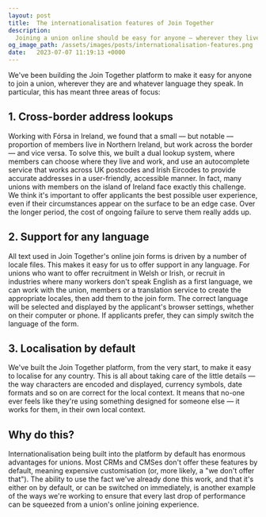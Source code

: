 ```yaml
---
layout: post
title:  The internationalisation features of Join Together
description:
  Joining a union online should be easy for anyone — wherever they live, whatever language they speak. Here's how we do it.
og_image_path: /assets/images/posts/internationalisation-features.png
date:   2023-07-07 11:19:13 +0000
---
```


We've been building the Join Together platform to make it easy for anyone to join a union, wherever they are and
whatever language they speak. In particular, this has meant three areas of focus:

## 1. Cross-border address lookups

Working with Fórsa in Ireland, we found that a small — but notable — proportion of members live in Northern Ireland, but
work across the border — and vice versa. To solve this, we built a dual lookup system, where members can choose where
they live and work, and use an autocomplete service that works across UK postcodes and Irish Eircodes to provide
accurate addresses in a user-friendly, accessible manner. In fact, many unions with members on the island of Ireland
face exactly this challenge. We think it's important to offer applicants the best possible user experience, even if
their circumstances appear on the surface to be an edge case. Over the longer period, the cost of ongoing failure to
serve them really adds up.

## 2. Support for any language

All text used in Join Together's online join forms is driven by a number of locale files. This makes it easy for
us to offer support in any language. For unions who want to offer recruitment in Welsh or Irish, or recruit in
industries where many workers don't speak English as a first language, we can work with the union, members or a
translation service to create the appropriate locales, then add them to the join form. The correct language will be
selected and displayed by the applicant's browser settings, whether on their computer or phone. If applicants prefer,
they can simply switch the language of the form.

## 3. Localisation by default

We've built the Join Together platform, from the very start, to make it easy to localise for any country. This is all
about taking care of the little details — the way characters are encoded and displayed, currency symbols, date formats
and so on are correct for the local context. It means that no-one ever feels like they're using something designed for
someone else — it works for them, in their own local context.

## Why do this?

Internationalisation being built into the platform by default has enormous advantages for unions. Most CRMs and CMSes
don't offer these features by default, meaning expensive customisation (or, more likely, a "we don't offer that"). The
ability to use the fact we've already done this work, and that it's either on by default, or can be switched on
immediately, is another example of the ways we're working to ensure that every last drop of performance can be squeezed
from a union's online joining experience.

